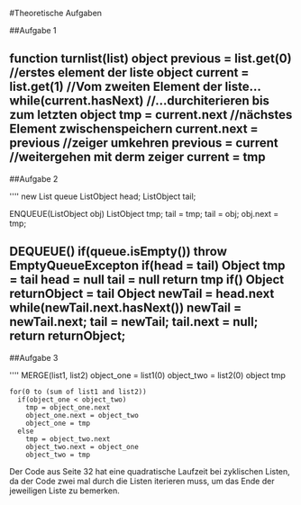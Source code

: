 #Theoretische Aufgaben

##Aufgabe 1

function turnlist(list)
  object previous = list.get(0) //erstes element der liste
  object current = list.get(1)  //Vom zweiten Element der liste...
  while(current.hasNext)        //...durchiterieren bis zum letzten
    object tmp = current.next   //nächstes Element zwischenspeichern
    current.next = previous     //zeiger umkehren
    previous = current          //weitergehen mit derm zeiger
    current = tmp               
-----------------------------------------------

##Aufgabe 2

''''
  new List queue
  ListObject head;
  ListObject tail;

  ENQUEUE(ListObject obj)
    ListObject tmp;
    tail = tmp;
    tail = obj;
    obj.next = tmp;

  DEQUEUE()
    if(queue.isEmpty())
      throw EmptyQueueExcepton
    if(head = tail)
      Object tmp = tail
      head = null
      tail = null
      return tmp
    if()
    Object returnObject = tail
    Object newTail = head.next
    while(newTail.next.hasNext())
      newTail = newTail.next;
    tail = newTail;
    tail.next = null;
    return returnObject;
-------------------------------------------

##Aufgabe 3


''''
  MERGE(list1, list2)
    object_one = list1(0)
    object_two = list2(0)
    object tmp

    for(0 to (sum of list1 and list2))
      if(object_one < object_two)
        tmp = object_one.next
        object_one.next = object_two
        object_one = tmp
      else
        tmp = object_two.next
        object_two.next = object_one
        object_two = tmp

  Der Code aus Seite 32 hat eine quadratische Laufzeit bei zyklischen Listen,
  da der Code zwei mal durch die Listen iterieren muss, um das Ende der jeweiligen
  Liste zu bemerken.
